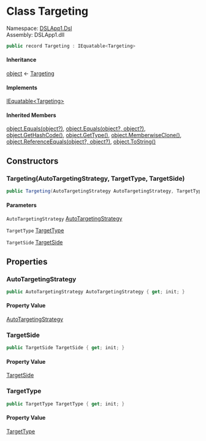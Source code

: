 # <a id="DSLApp1_Dsl_Targeting"></a> Class Targeting

Namespace: [DSLApp1.Dsl](DSLApp1.Dsl.md)  
Assembly: DSLApp1.dll  

```csharp
public record Targeting : IEquatable<Targeting>
```

#### Inheritance

[object](https://learn.microsoft.com/dotnet/api/system.object) ← 
[Targeting](DSLApp1.Dsl.Targeting.md)

#### Implements

[IEquatable<Targeting\>](https://learn.microsoft.com/dotnet/api/system.iequatable\-1)

#### Inherited Members

[object.Equals\(object?\)](https://learn.microsoft.com/dotnet/api/system.object.equals\#system\-object\-equals\(system\-object\)), 
[object.Equals\(object?, object?\)](https://learn.microsoft.com/dotnet/api/system.object.equals\#system\-object\-equals\(system\-object\-system\-object\)), 
[object.GetHashCode\(\)](https://learn.microsoft.com/dotnet/api/system.object.gethashcode), 
[object.GetType\(\)](https://learn.microsoft.com/dotnet/api/system.object.gettype), 
[object.MemberwiseClone\(\)](https://learn.microsoft.com/dotnet/api/system.object.memberwiseclone), 
[object.ReferenceEquals\(object?, object?\)](https://learn.microsoft.com/dotnet/api/system.object.referenceequals), 
[object.ToString\(\)](https://learn.microsoft.com/dotnet/api/system.object.tostring)

## Constructors

### <a id="DSLApp1_Dsl_Targeting__ctor_DSLApp1_Dsl_AutoTargetingStrategy_DSLApp1_Dsl_TargetType_DSLApp1_Dsl_TargetSide_"></a> Targeting\(AutoTargetingStrategy, TargetType, TargetSide\)

```csharp
public Targeting(AutoTargetingStrategy AutoTargetingStrategy, TargetType TargetType, TargetSide TargetSide)
```

#### Parameters

`AutoTargetingStrategy` [AutoTargetingStrategy](DSLApp1.Dsl.AutoTargetingStrategy.md)

`TargetType` [TargetType](DSLApp1.Dsl.TargetType.md)

`TargetSide` [TargetSide](DSLApp1.Dsl.TargetSide.md)

## Properties

### <a id="DSLApp1_Dsl_Targeting_AutoTargetingStrategy"></a> AutoTargetingStrategy

```csharp
public AutoTargetingStrategy AutoTargetingStrategy { get; init; }
```

#### Property Value

 [AutoTargetingStrategy](DSLApp1.Dsl.AutoTargetingStrategy.md)

### <a id="DSLApp1_Dsl_Targeting_TargetSide"></a> TargetSide

```csharp
public TargetSide TargetSide { get; init; }
```

#### Property Value

 [TargetSide](DSLApp1.Dsl.TargetSide.md)

### <a id="DSLApp1_Dsl_Targeting_TargetType"></a> TargetType

```csharp
public TargetType TargetType { get; init; }
```

#### Property Value

 [TargetType](DSLApp1.Dsl.TargetType.md)

